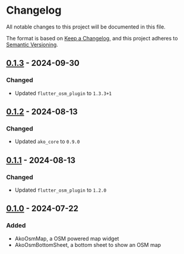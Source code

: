 # Changelog

All notable changes to this project will be documented in this file.

The format is based on [Keep a Changelog](https://keepachangelog.com/en/1.0.0/),
and this project adheres to [Semantic Versioning](https://semver.org/spec/v2.0.0.html).

<!--
## [unreleased]

### Added
### Changed
### Deprecated
### Removed
### Fixed
### Security
-->

## [0.1.3] - 2024-09-30

### Changed
* Updated `flutter_osm_plugin` to `1.3.3+1`

## [0.1.2] - 2024-08-13

### Changed
* Updated `ako_core` to `0.9.0`

## [0.1.1] - 2024-08-13

### Changed
* Updated `flutter_osm_plugin` to `1.2.0`

## [0.1.0] - 2024-07-22

### Added
* AkoOsmMap, a OSM powered map widget
* AkoOsmBottomSheet, a bottom sheet to show an OSM map


[unreleased]: https://github.com/ATVG-Studios/Ako/compare/ako_core-v0.1.3...HEAD
[0.1.3]: https://github.com/ATVG-Studios/Ako/compare/ako_map-v0.1.2...ako_map-v0.1.3
[0.1.2]: https://github.com/ATVG-Studios/Ako/compare/ako_map-v0.1.1...ako_map-v0.1.2
[0.1.1]: https://github.com/ATVG-Studios/Ako/compare/ako_map-v0.1.0...ako_map-v0.1.1
[0.1.0]: https://github.com/ATVG-Studios/Ako/commit/0dc64b8e24a264f1045072ee38231e31cad4a291
